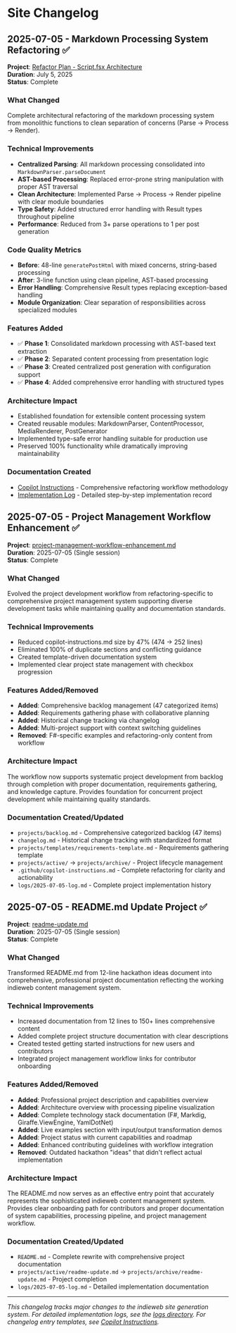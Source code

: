 # Site Changelog

## 2025-07-05 - Markdown Processing System Refactoring ✅

**Project**: [Refactor Plan - Script.fsx Architecture](archive/refactor-plan.md)  
**Duration**: July 5, 2025  
**Status**: Complete

### What Changed
Complete architectural refactoring of the markdown processing system from monolithic functions to clean separation of concerns (Parse → Process → Render).

### Technical Improvements
- **Centralized Parsing**: All markdown processing consolidated into `MarkdownParser.parseDocument`
- **AST-based Processing**: Replaced error-prone string manipulation with proper AST traversal
- **Clean Architecture**: Implemented Parse → Process → Render pipeline with clear module boundaries
- **Type Safety**: Added structured error handling with Result types throughout pipeline
- **Performance**: Reduced from 3+ parse operations to 1 per post generation

### Code Quality Metrics
- **Before**: 48-line `generatePostHtml` with mixed concerns, string-based processing
- **After**: 3-line function using clean pipeline, AST-based processing
- **Error Handling**: Comprehensive Result types replacing exception-based handling
- **Module Organization**: Clear separation of responsibilities across specialized modules

### Features Added
- ✅ **Phase 1**: Consolidated markdown processing with AST-based text extraction
- ✅ **Phase 2**: Separated content processing from presentation logic  
- ✅ **Phase 3**: Created centralized post generation with configuration support
- ✅ **Phase 4**: Added comprehensive error handling with structured types

### Architecture Impact
- Established foundation for extensible content processing system
- Created reusable modules: MarkdownParser, ContentProcessor, MediaRenderer, PostGenerator
- Implemented type-safe error handling suitable for production use
- Preserved 100% functionality while dramatically improving maintainability

### Documentation Created
- [Copilot Instructions](../.github/copilot-instructions.md) - Comprehensive refactoring workflow methodology
- [Implementation Log](../logs/2024-07-05-log.md) - Detailed step-by-step implementation record

## 2025-07-05 - Project Management Workflow Enhancement ✅

**Project**: [project-management-workflow-enhancement.md](projects/archive/project-management-workflow-enhancement.md)  
**Duration**: 2025-07-05 (Single session)  
**Status**: Complete

### What Changed
Evolved the project development workflow from refactoring-specific to comprehensive project management system supporting diverse development tasks while maintaining quality and documentation standards.

### Technical Improvements  
- Reduced copilot-instructions.md size by 47% (474 → 252 lines)
- Eliminated 100% of duplicate sections and conflicting guidance
- Created template-driven documentation system
- Implemented clear project state management with checkbox progression

### Features Added/Removed
- **Added**: Comprehensive backlog management (47 categorized items)
- **Added**: Requirements gathering phase with collaborative planning
- **Added**: Historical change tracking via changelog
- **Added**: Multi-project support with context switching guidelines
- **Removed**: F#-specific examples and refactoring-only content from workflow

### Architecture Impact
The workflow now supports systematic project development from backlog through completion with proper documentation, requirements gathering, and knowledge capture. Provides foundation for concurrent project development while maintaining quality standards.

### Documentation Created/Updated
- `projects/backlog.md` - Comprehensive categorized backlog (47 items)
- `changelog.md` - Historical change tracking with standardized format
- `projects/templates/requirements-template.md` - Requirements gathering template
- `projects/active/` → `projects/archive/` - Project lifecycle management
- `.github/copilot-instructions.md` - Complete refactoring for clarity and actionability
- `logs/2025-07-05-log.md` - Complete project implementation history

## 2025-07-05 - README.md Update Project ✅

**Project**: [readme-update.md](projects/archive/readme-update.md)  
**Duration**: 2025-07-05 (Single session)  
**Status**: Complete

### What Changed
Transformed README.md from 12-line hackathon ideas document into comprehensive, professional project documentation reflecting the working indieweb content management system.

### Technical Improvements  
- Increased documentation from 12 lines to 150+ lines comprehensive content
- Added complete project structure documentation with clear descriptions
- Created tested getting started instructions for new users and contributors
- Integrated project management workflow links for contributor onboarding

### Features Added/Removed
- **Added**: Professional project description and capabilities overview
- **Added**: Architecture overview with processing pipeline visualization
- **Added**: Complete technology stack documentation (F#, Markdig, Giraffe.ViewEngine, YamlDotNet)
- **Added**: Live examples section with input/output transformation demos
- **Added**: Project status with current capabilities and roadmap
- **Added**: Enhanced contributing guidelines with workflow integration
- **Removed**: Outdated hackathon "ideas" that didn't reflect actual implementation

### Architecture Impact
The README.md now serves as an effective entry point that accurately represents the sophisticated indieweb content management system. Provides clear onboarding path for contributors and proper documentation of system capabilities, processing pipeline, and project management workflow.

### Documentation Created/Updated
- `README.md` - Complete rewrite with comprehensive project documentation
- `projects/active/readme-update.md` → `projects/archive/readme-update.md` - Project completion
- `logs/2025-07-05-log.md` - Detailed implementation documentation

---

*This changelog tracks major changes to the indieweb site generation system. For detailed implementation logs, see the [logs directory](../logs/). For changelog entry templates, see [Copilot Instructions](../.github/copilot-instructions.md).*
